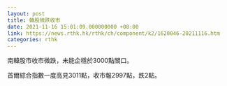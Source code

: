 ```yaml
---
layout: post
title: 韓股微跌收市
date: 2021-11-16 15:01:09.000000000 +08:00
link: https://news.rthk.hk/rthk/ch/component/k2/1620046-20211116.htm
categories: rthk
---
```


南韓股市收市微跌，未能企穩於3000點關口。

首爾綜合指數一度高見3011點，收市報2997點，跌2點。
